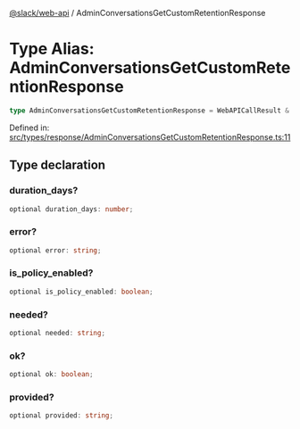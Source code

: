 [@slack/web-api](../index.md) / AdminConversationsGetCustomRetentionResponse

# Type Alias: AdminConversationsGetCustomRetentionResponse

```ts
type AdminConversationsGetCustomRetentionResponse = WebAPICallResult & object;
```

Defined in: [src/types/response/AdminConversationsGetCustomRetentionResponse.ts:11](https://github.com/slackapi/node-slack-sdk/blob/main/packages/web-api/src/types/response/AdminConversationsGetCustomRetentionResponse.ts#L11)

## Type declaration

### duration\_days?

```ts
optional duration_days: number;
```

### error?

```ts
optional error: string;
```

### is\_policy\_enabled?

```ts
optional is_policy_enabled: boolean;
```

### needed?

```ts
optional needed: string;
```

### ok?

```ts
optional ok: boolean;
```

### provided?

```ts
optional provided: string;
```
